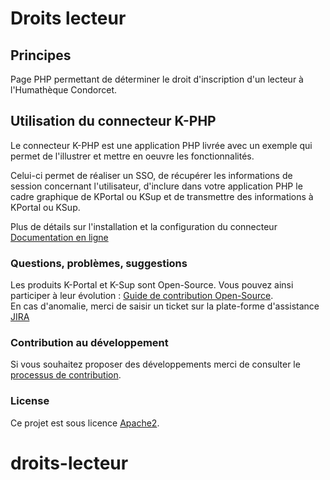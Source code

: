 # Droits lecteur

## Principes

Page PHP permettant de déterminer le droit d'inscription d'un lecteur à l'Humathèque Condorcet.

## Utilisation du connecteur K-PHP
Le connecteur K-PHP est une application PHP livrée avec un exemple qui permet de l'illustrer et mettre en oeuvre les fonctionnalités. 

Celui-ci permet de réaliser un SSO, de récupérer les informations de session concernant l'utilisateur, d'inclure dans votre application PHP le cadre graphique de KPortal ou KSup et de transmettre des informations à KPortal ou KSup.

Plus de détails sur l'installation et la configuration du connecteur [Documentation en ligne](http://doc.ksup.org/6-0/connecteurs/connecteur-php/installation-et-configuration-du-connecteur-k-php-14446.kjsp?RH=1329226086191) 

### Questions, problèmes, suggestions
Les produits K-Portal et K-Sup sont Open-Source. Vous pouvez ainsi participer à leur évolution : [Guide de contribution Open-Source](https://www.ksup.org/communaute-/).   
En cas d'anomalie, merci de saisir un ticket sur la plate-forme d'assistance [JIRA](https://issues.kosmos.fr/browse/CORE)

### Contribution au développement
Si vous souhaitez proposer des développements merci de consulter le [processus de contribution](https://www.ksup.org/communaute-/guide-de-contribution-sur-bitbucket-111863.kjsp). 

### License
Ce projet est sous licence [Apache2](LICENSE.md). 

# droits-lecteur
